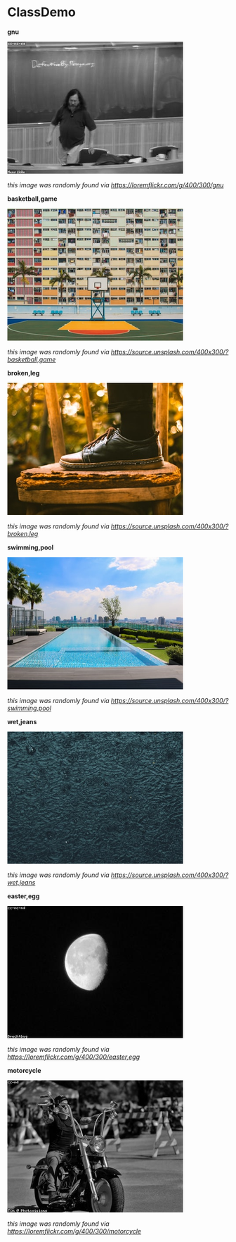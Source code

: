 # ClassDemo

**gnu**

![gnu](loremflickr_gnu.jpg)

*this image was randomly found via https://loremflickr.com/g/400/300/gnu*

**basketball,game**

![basketball,game](unsplash_basketball,game.jpg)

*this image was randomly found via https://source.unsplash.com/400x300/?basketball,game*

**broken,leg**

![broken,leg](unsplash_broken,leg.jpg)

*this image was randomly found via https://source.unsplash.com/400x300/?broken,leg*

**swimming,pool**

![swimming,pool](unsplash_swimming,pool.jpg)

*this image was randomly found via https://source.unsplash.com/400x300/?swimming,pool*

**wet,jeans**

![wet,jeans](unsplash_wet,jeans.jpg)

*this image was randomly found via https://source.unsplash.com/400x300/?wet,jeans*

**easter,egg**

![easter,egg](loremflickr_easter,egg.jpg)

*this image was randomly found via https://loremflickr.com/g/400/300/easter,egg*

**motorcycle**

![motorcycle](loremflickr_motorcycle.jpg)

*this image was randomly found via https://loremflickr.com/g/400/300/motorcycle*

